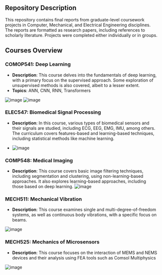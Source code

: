 ## Repository Description

This repository contains final reports from graduate-level coursework projects in Computer, Mechanical, and Electrical Engineering disciplines. The reports are formatted as research papers, including references to scholarly literature. Projects were completed either individually or in groups.

## Courses Overview

### COMOP541: Deep Learning
- **Description**: This course delves into the fundamentals of deep learning, with a primary focus on the supervised approach. Some exploration of unsupervised methods is also covered, albeit to a lesser extent.
- **Topics**: ANN, CNN, RNN, Transformers

![image](https://github.com/Fkiki18/Course-Work---Projects/assets/49412279/a3c644fb-39ec-4e54-bc3f-e4a0793ba99b)
![image](https://github.com/Fkiki18/Course-Work---Projects/assets/49412279/29e84c53-aee8-4010-a93a-d01beab92354)


### ELEC547: Biomedical Signal Processing
- **Description**: In this course, various types of biomedical sensors and their signals are studied, including ECG, EEG, EMG, IMU, among others. The curriculum covers features-based and learning-based techniques, including statistical methods like machine learning.
  
- ![image](https://github.com/Fkiki18/Course-Work---Projects/assets/49412279/357e7cd6-5259-4092-9089-a87f20a997e1)


### COMP548: Medical Imaging
- **Description**: This course covers basic image filtering techniques, including segmentation and clustering, using non-learning-based approaches. It also explores learning-based approaches, including those based on deep learning.
![image](https://github.com/Fkiki18/Course-Work---Projects/assets/49412279/ada12b3b-9164-4f10-8bfd-6f42e6e41499)

### MECH511: Mechanical Vibration
- **Description**: This course examines single and multi-degree-of-freedom systems, as well as continuous body vibrations, with a specific focus on beams.
  
![image](https://github.com/Fkiki18/Course-Work---Projects/assets/49412279/13745d94-39ec-461d-9557-b04b2269eaec)

### MECH525: Mechanics of Microsensors
- **Description**: This course focuses on the interaction of MEMS and NEMS devices and their analysis using FEA tools such as Comsol Multiphysics
  
![image](https://github.com/Fkiki18/Course-Work---Projects/assets/49412279/6672b0a5-2d4c-4a53-bebd-1abb7f7603d5)
